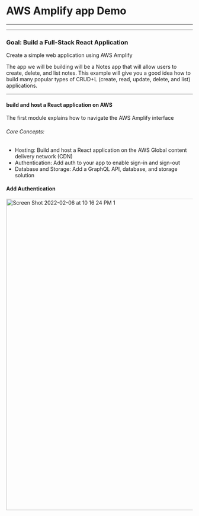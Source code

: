 # AWS Amplify app Demo

---

***
### Goal: Build a Full-Stack React Application
Create a simple web application using AWS Amplify

The app we will be building will be a Notes app that will allow users to create, delete, and list notes. This example will give you a good idea how to build many popular types of CRUD+L (create, read, update, delete, and list) applications.

***
#### build and host a React application on AWS
The first module explains how to navigate the AWS Amplify interface

###### Core Concepts:
- Hosting: Build and host a React application on the AWS Global content delivery network (CDN)
- Authentication: Add auth to your app to enable sign-in and sign-out
- Database and Storage: Add a GraphQL API, database, and storage solution

#### Add Authentication

<img width="840" alt="Screen Shot 2022-02-06 at 10 16 24 PM 1" src="https://user-images.githubusercontent.com/75241036/152734649-d35d4cef-3e9f-4d04-a2d0-18099eebff4e.png">
